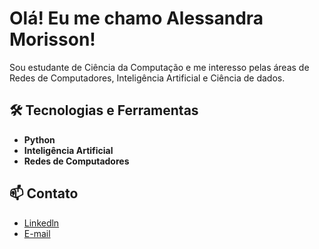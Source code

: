 # Olá! Eu me chamo Alessandra Morisson! 

Sou estudante de Ciência da Computação e me interesso pelas áreas de Redes de Computadores, Inteligência Artificial e Ciência de dados.

## 🛠️ Tecnologias e Ferramentas

- **Python**
- **Inteligência Artificial**
- **Redes de Computadores**
  


## 📫 Contato

- [Linkedln](https://www.linkedin.com/in/alessandra-morisson/)
- [E-mail](ledru01@gmail.com)


